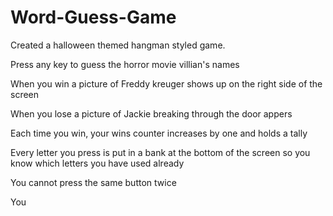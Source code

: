 # Word-Guess-Game

Created a halloween themed hangman styled game.

Press any key to guess the horror movie villian's names

When you win a picture of Freddy kreuger shows up on the right side of the screen

When you lose a picture of Jackie breaking through the door appers

Each time you win, your wins counter increases by one and holds a tally

Every letter you press is put in a bank at the bottom of the screen so you know which letters you have used already

You cannot press the same button twice

You